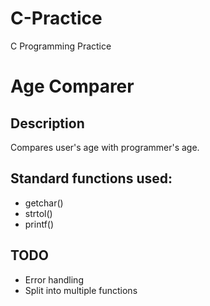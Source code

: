 # C-Practice
C Programming Practice

# Age Comparer
## Description
Compares user's age with programmer's age.
## Standard functions used:
* getchar()
* strtol()
* printf()
## TODO
* Error handling
* Split into multiple functions